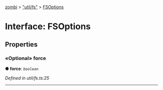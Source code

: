 [zombi](../README.md) > ["util/fs"](../modules/_util_fs_.md) > [FSOptions](../interfaces/_util_fs_.fsoptions.md)



# Interface: FSOptions


## Properties
<a id="force"></a>

### «Optional» force

**●  force**:  *`boolean`* 

*Defined in util/fs.ts:25*





___


